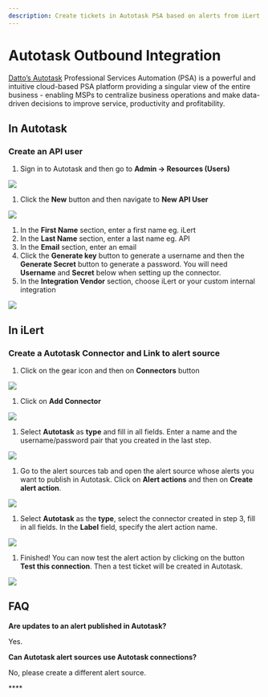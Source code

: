 ```yaml
---
description: Create tickets in Autotask PSA based on alerts from iLert.
---
```


# Autotask Outbound Integration

[Datto’s Autotask](https://www.datto.com/products/autotask-psa) Professional Services Automation (PSA) is a powerful and intuitive cloud-based PSA platform providing a singular view of the entire business - enabling MSPs to centralize business operations and make data-driven decisions to improve service, productivity and profitability.

## In Autotask <a href="#create-api-user" id="create-api-user"></a>

### Create an API user

1. Sign in to Autotask and then go to **Admin -> Resources (Users)**

![](../../.gitbook/assets/autotask1.png)

1. Click the **New** button and then navigate to **New API User**

![](../../.gitbook/assets/autotask2.png)

1. In the **First Name** section, enter a first name eg. iLert
2. In the **Last Name** section, enter a last name eg. API
3. In the **Email** section, enter an email
4. Click the **Generate key** button to generate a username and then the **Generate Secret** button to generate a password. You will need **Username** and **Secret** below when setting up the connector.
5. In the **Integration Vendor** section, choose iLert or your custom internal integration

![](<../../.gitbook/assets/autotask3 (2).png>)

## In iLert

### Create a Autotask Connector and Link to alert source

1. Click on the gear icon and then on **Connectors** button

![](<../../.gitbook/assets/ilert (19).png>)

1. Click on **Add Connector**

![](<../../.gitbook/assets/ilert (17).png>)

1. Select **Autotask** as **type** and fill in all fields. Enter a name and the username/password pair that you created in the last step.

![](<../../.gitbook/assets/ilert (21).png>)

1. Go to the alert sources tab and open the alert source whose alerts you want to publish in Autotask. Click on **Alert actions** and then on **Create alert action**.

![](<../../.gitbook/assets/new\_incident\_action (3).png>)

1. Select **Autotask** as the **type**, select the connector created in step 3, fill in all fields. In the **Label** field, specify the alert action name.

![](<../../.gitbook/assets/ilert (59).png>)

1. Finished! You can now test the alert action by clicking on the button **Test this connection**. Then a test ticket will be created in Autotask.

![](<../../.gitbook/assets/ilert (58).png>)

## FAQ <a href="#faq" id="faq"></a>

**Are updates to an alert published in Autotask?**

Yes.

**Can Autotask alert sources use Autotask connections?**

No, please create a different alert source.

\*\*\*\*
